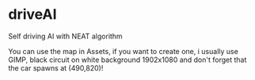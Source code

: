 # driveAI
Self driving AI with NEAT algorithm

You can use the map in Assets, if you want to create one, i usually use GIMP, black circuit on white background 1902x1080 and don't forget that the car spawns at (490,820)!
